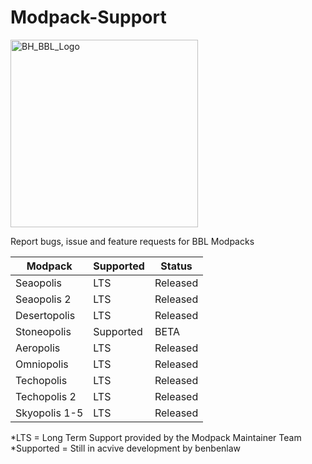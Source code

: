 # Modpack-Support
<img width="300" alt="BH_BBL_Logo" src="https://github.com/bbl-team/Modpack-Support/assets/42780877/ebd0c9df-533e-443c-ba8f-09d4d3e9672c">

Report bugs, issue and feature requests for BBL Modpacks

| Modpack | Supported | Status |
| --- | --- | --- |
| Seaopolis | LTS | Released | 
| Seaopolis 2 | LTS | Released | 
| Desertopolis | LTS | Released | 
| Stoneopolis | Supported | BETA | 
| Aeropolis | LTS | Released | 
| Omniopolis | LTS | Released | 
| Techopolis | LTS | Released | 
| Techopolis 2 | LTS | Released | 
| Skyopolis 1-5 | LTS | Released | 

*LTS = Long Term Support provided by the Modpack Maintainer Team 
*Supported = Still in acvive development by benbenlaw
